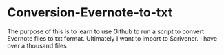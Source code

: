 # Conversion-Evernote-to-txt

The purpose of this is to learn to use Github to run a script to convert Evernote files to txt format. Ultimately I want to import to Scrivener. I have over a thousand files
